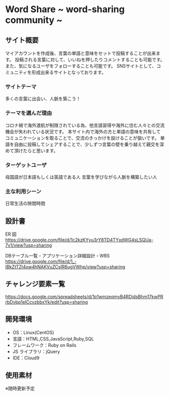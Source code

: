 # Word Share ~ word-sharing community ~

## サイト概要

マイアカウントを作成後、言葉の単語と意味をセットで投稿することが出来ます。
投稿される言葉に対して、いいねを押したりコメントすることも可能です。
また、気になるユーザをフォローすることも可能です。
SNSサイトとして、コミュニティを形成出来るサイトとなっております。

### サイトテーマ

多くの言葉に出会い、人脈を築こう！

### テーマを選んだ理由

コロナ禍で海外渡航が制限されている為、他言語習得や海外に住む人々との交流機会が失われている状況です。
本サイト内で海外の方と単語の意味を共有してコミュニケーションを取ることで、交流のきっかけを設けることが狙いです。
単語を自由に投稿してシェアすることで、少しずつ言葉の壁を乗り越えて親交を深めて頂けたらと思います。

### ターゲットユーザ

母国語が日本語もしくは英語である人
言葉を学びながら人脈を構築したい人

### 主な利用シーン

日常生活の隙間時間

## 設計書

ER 図
https://drive.google.com/file/d/1c2kzKYyu3rY8TD4TYxdWG4sLSQUa-7v1/view?usp=sharing

DBテーブル一覧・アプリケーション詳細設計・WBS
https://drive.google.com/file/d/1_-IBkZtTZt4xw4hNAKVuZCsIR6ugVWhp/view?usp=sharing

## チャレンジ要素一覧

https://docs.google.com/spreadsheets/d/1p1wmzeqmyB4RDidsBhm17kwPRrbDvbp1elCcvzbbxYk/edit?usp=sharing

## 開発環境

- OS：Linux(CentOS)
- 言語：HTML,CSS,JavaScript,Ruby,SQL
- フレームワーク：Ruby on Rails
- JS ライブラリ：jQuery
- IDE：Cloud9

## 使用素材

※随時更新予定
